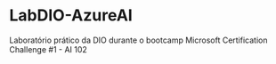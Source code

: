 # LabDIO-AzureAI
Laboratório prático da DIO durante o bootcamp Microsoft Certification Challenge #1 - AI 102
